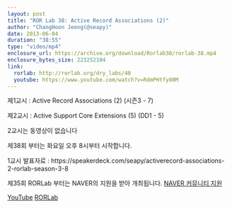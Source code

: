 ```yaml
---
layout: post
title: "ROR Lab 38: Active Record Associations (2)"
author: "ChangHoon Jeong(@seapy)"
date: 2013-06-04
duration: "38:55"
type: "video/mp4"
enclosure_url: https://archive.org/download/Rorlab38/rorlab-38.mp4
enclosure_bytes_size: 223252104
link:
  rorlab: http://rorlab.org/dry_labs/40
  youtube: https://www.youtube.com/watch?v=RdmPHtfy80M
---
```


<p>제1교시 : Active Record Associations (2) (시즌3 - 7)</p>
<p>제2교시 : Active Support Core Extensions (5) (DD1 - 5)</p>

<p>2교시는 동영상이 없습니다</p>

<p>제38회 부터는 화요일 오후 8시부터 시작합니다.</p>

<p>1교시 발표자료 : <a href="https://speakerdeck.com/seapy/activerecord-associations-2-rorlab-season-3-8"></a>https://speakerdeck.com/seapy/activerecord-associations-2-rorlab-season-3-8</p>

<p>제35회 RORLab 부터는 NAVER의 지원을 받아 개최됩니다. <a href="http://developer.naver.com/wiki/pages/Community">NAVER 커뮤니티 지원</a></p>

<div class="btn-group">
  <a class="btn btn-default btn-xs" href="{{ page.link.youtube }}">YouTube</a>
  <a class="btn btn-default btn-xs" href="{{ page.link.rorlab }}">RORLab</a>
</div>